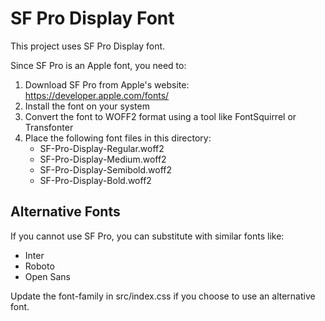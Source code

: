 # SF Pro Display Font

This project uses SF Pro Display font.

Since SF Pro is an Apple font, you need to:

1. Download SF Pro from Apple's website: https://developer.apple.com/fonts/
2. Install the font on your system
3. Convert the font to WOFF2 format using a tool like FontSquirrel or Transfonter
4. Place the following font files in this directory:
   - SF-Pro-Display-Regular.woff2
   - SF-Pro-Display-Medium.woff2
   - SF-Pro-Display-Semibold.woff2
   - SF-Pro-Display-Bold.woff2

## Alternative Fonts

If you cannot use SF Pro, you can substitute with similar fonts like:

- Inter
- Roboto
- Open Sans

Update the font-family in src/index.css if you choose to use an alternative font.
